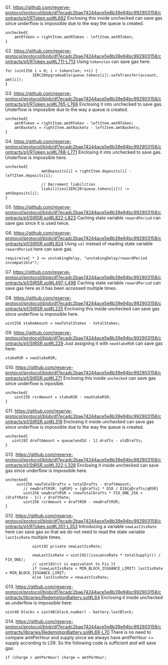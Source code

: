 G1. https://github.com/reserve-protocol/protocol/blob/df7ecadc2bae74244ace5e8b39e94bc992903158/contracts/p1/RToken.sol#L682
Enclosing this inside unchecked can save gas since underflow is impossible due to the way the queue is created.
```
unchecked{
    amtRToken = rightItem.amtRToken - leftItem.amtRToken;
}
```

G2. https://github.com/reserve-protocol/protocol/blob/df7ecadc2bae74244ace5e8b39e94bc992903158/contracts/p1/RToken.sol#L711-L713
Using ``tokenslen`` can save gas here:
```
for (uint256 i = 0; i < tokenslen; ++i) {
            IERC20Upgradeable(queue.tokens[i]).safeTransfer(account, amt[i]);
}
```

G3. https://github.com/reserve-protocol/protocol/blob/df7ecadc2bae74244ace5e8b39e94bc992903158/contracts/p1/RToken.sol#L765-L766
Enclosing it into unchecked to save gas. Underflow is impossible due to the way a queue is created.
```
unchecked{
    amtRToken = rightItem.amtRToken - leftItem.amtRToken;
    amtBaskets = rightItem.amtBaskets - leftItem.amtBaskets;
}
```

G4.  https://github.com/reserve-protocol/protocol/blob/df7ecadc2bae74244ace5e8b39e94bc992903158/contracts/p1/RToken.sol#L768-L771
Enclosing it into unchecked to save gas. Underflow is impossible here.
```
unchecked{
                amtDeposits[i] = rightItem.deposits[i] - leftItem.deposits[i];

                // Decrement liabilities
                liabilities[IERC20(queue.tokens[i])] -= amtDeposits[i];
}
```

G5. https://github.com/reserve-protocol/protocol/blob/df7ecadc2bae74244ace5e8b39e94bc992903158/contracts/p1/StRSR.sol#L822-L823
Caching state variable ``rewardPeriod`` can save gas since it is used twice.

G6. https://github.com/reserve-protocol/protocol/blob/df7ecadc2bae74244ace5e8b39e94bc992903158/contracts/p1/StRSR.sol#L824
Using ``val`` instead of reading state variable ``rewardPeriod`` here can save gas.
```
require(val * 2 <= unstakingDelay, "unstakingDelay/rewardPeriod incompatible");

```
G7. https://github.com/reserve-protocol/protocol/blob/df7ecadc2bae74244ace5e8b39e94bc992903158/contracts/p1/StRSR.sol#L497-L498
Caching state variable ``rewardPeriod`` can save gas here as it has been accessed multiple times.

G8. https://github.com/reserve-protocol/protocol/blob/df7ecadc2bae74244ace5e8b39e94bc992903158/contracts/p1/StRSR.sol#L225
Enclosing this inside unchecked can save gas since underflow is impossible here.
```
uint256 stakeAmount = newTotalStakes - totalStakes;

```

G9. https://github.com/reserve-protocol/protocol/blob/df7ecadc2bae74244ace5e8b39e94bc992903158/contracts/p1/StRSR.sol#L229
Just assigning it with ``newStakeRSR`` can save gas here:
```
stakeRSR = newStakeRSR;
```

G10. 
https://github.com/reserve-protocol/protocol/blob/df7ecadc2bae74244ace5e8b39e94bc992903158/contracts/p1/StRSR.sol#L271
Enclosing this inside ``unchecked`` can save gas since underflow is inposible.
```
unchecked{
    uint256 rsrAmount = stakeRSR - newStakeRSR;
}
```

G11. https://github.com/reserve-protocol/protocol/blob/df7ecadc2bae74244ace5e8b39e94bc992903158/contracts/p1/StRSR.sol#L316
Enclosing it inside unchecked can save gas since underflow is impossible due to the way the queue is created.
```
unchecked{
   uint192 draftAmount = queue[endId - 1].drafts - oldDrafts;
}
```

G12. https://github.com/reserve-protocol/protocol/blob/df7ecadc2bae74244ace5e8b39e94bc992903158/contracts/p1/StRSR.sol#L322-L326
Enclosing it inside unchecked can save gas since underflow is impossible here.
```
unchecked{
     uint256 newTotalDrafts = totalDrafts - draftAmount;
        // newDraftRSR: {qRSR} = {qDrafts} * D18 / D18{qDrafts/qRSR}
        uint256 newDraftRSR = (newTotalDrafts * FIX_ONE_256 + (draftRate - 1)) / draftRate;
        uint256 rsrAmount = draftRSR - newDraftRSR;
}
```

G12. https://github.com/reserve-protocol/protocol/blob/df7ecadc2bae74244ace5e8b39e94bc992903158/contracts/p1/RToken.sol#L351-L353
Introducing a variable ``newLastIssRate`` here can save gas so that we do not need to read the state variable ``lastIssRate`` multiple times. 

```
            uint192 private newLastIssRate;

            newLastIssRate = uint192((issuanceRate * totalSupply()) / FIX_ONE);
            // uint192(<) is equivalent to Fix.lt
            if (newLastIssRate < MIN_BLOCK_ISSUANCE_LIMIT) lastIssRate = MIN_BLOCK_ISSUANCE_LIMIT;
            else lastIssRate = newLastIssRate;

```

G13. 
https://github.com/reserve-protocol/protocol/blob/df7ecadc2bae74244ace5e8b39e94bc992903158/contracts/libraries/RedemptionBattery.sol#L64
Enclosing it inside unchecked as underflow is impossible here:
```
uint48 blocks = uint48(block.number) - battery.lastBlock;
```

G14. https://github.com/reserve-protocol/protocol/blob/df7ecadc2bae74244ace5e8b39e94bc992903158/contracts/libraries/RedemptionBattery.sol#L69-L70
There is no need to compare amtPerHour and supply since we always have amtPerHour <= supply according to L59. 
So the following code is sufficient and will save gas:
```
if (charge > amtPerHour) charge = amtPerHour;
```